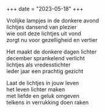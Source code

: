 +++
date = "2023-05-18"
+++

Vrolijke lampjes in de donkere avond\
lichtjes dansend van plezier\
wie ooit deze lichtjes uit vond\
zorgt nu voor gezelligheid en vertier

Het maakt de donkere dagen lichter\
december sprankelend verlicht\
lichtjes als vredesstichter\
ieder jaar een prachtig gezicht

Laat de lichtjes in jouw leven\
het leven lichter maken\
met liefde en geluk omgeven\
telkens in verrukking doen raken
